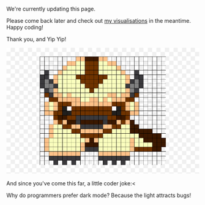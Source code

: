 

We're currently updating this page. 

Please come back later and check out <a href="https://athrado.github.io/data_viz/" title="Data Viz">my visualisations</a> in the meantime. Happy coding!

Thank you, and Yip Yip!


![](5690275.png)


And since you've come this far, a little coder joke:< 

Why do programmers prefer dark mode? Because the light attracts bugs!


